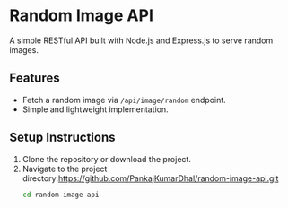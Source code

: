 # Random Image API

A simple RESTful API built with Node.js and Express.js to serve random images.

## Features
- Fetch a random image via `/api/image/random` endpoint.
- Simple and lightweight implementation.

## Setup Instructions
1. Clone the repository or download the project.
2. Navigate to the project directory:https://github.com/PankajKumarDhal/random-image-api.git
   ```bash
   cd random-image-api

